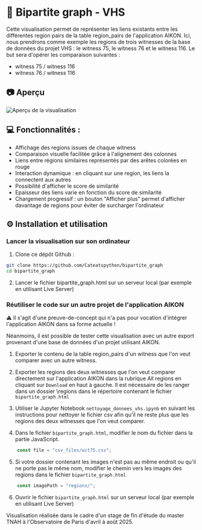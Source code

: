 # 📐 Bipartite graph - VHS

Cette visualisation permet de représenter les liens existants entre les différentes region pairs de la table region_pairs de l'application AIKON.
Ici, nous prendrons comme exemple les regions de trois witnesses de la base de données du projet VHS : le witness 75, le witness 76 et le witness 116. 
Le but sera d'opérer les comparaison suivantes : 
- witness 75 / witness 116
- witness 76 / witness 116



## 📷 Aperçu

![Aperçu de la visualisation](images/aperçu.png)

## 💻 Fonctionnalités : 

- Affichage des regions issues de chaque witness
- Comparaison visuelle facilitée grâce à l'alignement des colonnes 
- Liens entre régions similaires représentés par des arêtes colorées en rouge 
- Interaction dynamique : en cliquant sur une region, les liens la connectent aux autres
- Possibilité d'afficher le score de similarité 
- Epaisseur des liens varie en fonction du score de similarité 
- Chargement progressif : un bouton "Afficher plus" permet d'afficher davantage de regions pour éviter de surcharger l'ordinateur

## ⚙️ Installation et utilisation

### Lancer la visualisation sur son ordinateur 

1. Clone ce dépôt Github : 

```bash
git clone https://github.com/Cateatspython/bipartite_graph
cd bipartite_graph

```

2. Lancer le fichier bipartite_graph.html sur un serveur local (par exemple en utilisant Live Server)

### Réutiliser le code sur un autre projet de l'application AIKON 

⚠️ Il s'agit d'une preuve-de-concept qui n'a pas pour vocation d'intégrer l'application AIKON dans sa forme actuelle !

Néanmoins, il est possible de tester cette visualisation avec un autre export provenant d'une base de données d'un projet utilisant AIKON.

1. Exporter le contenu de la table region_pairs d'un witness que l'on veut comparer avec un autre witness.

2. Exporter les regions des deux witnesses que l'on veut comparer directement sur l'application AIKON dans la rubrique All regions en cliquant sur `Download` en haut à gauche. Il est nécessaire de les ranger dans un dossier \regions dans le répertoire contenant le fichier `bipartite_graph.html`

3. Utiliser le Jupyter Notebook `nettoyage_donnees_vhs.ipynb` en suivant les instructions pour nettoyer le fichier csv afin qu'il ne reste plus que les regions des deux witnesses que l'on veut comparer.

4. Dans le fichier `bipartite_graph.html`, modifier le nom du fichier dans la partie JavaScript.
```javascript 
    const file = "csv_files/wit75.csv";
```

5. Si votre dossier contenant les images n'est pas au même endroit ou qu'il ne porte pas le même nom, modifier le chemin vers les images des regions dans le fichier `bipartite_graph.html`
```javascript
    const imagePath = "regions/";
```

6. Ouvrir le fichier `bipartite_graph.html` sur un serveur local (par exemple en utilisant Live Server)


Visualisation réalisée dans le cadre d'un stage de fin d'étude du master TNAH à l'Observatoire de Paris d'avril à août 2025.